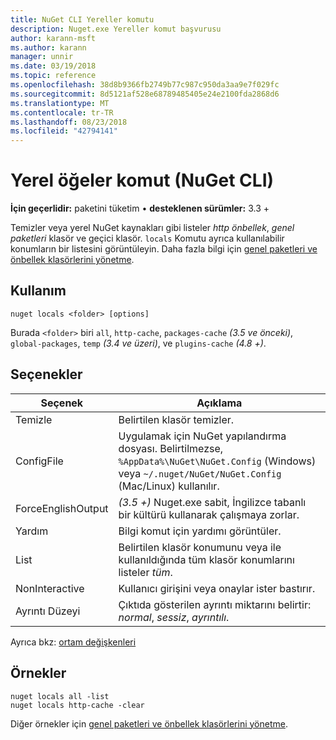 ```yaml
---
title: NuGet CLI Yereller komutu
description: Nuget.exe Yereller komut başvurusu
author: karann-msft
ms.author: karann
manager: unnir
ms.date: 03/19/2018
ms.topic: reference
ms.openlocfilehash: 38d8b9366fb2749b77c987c950da3aa9e7f029fc
ms.sourcegitcommit: 8d5121af528e68789485405e24e2100fda2868d6
ms.translationtype: MT
ms.contentlocale: tr-TR
ms.lasthandoff: 08/23/2018
ms.locfileid: "42794141"
---
```

# <a name="locals-command-nuget-cli"></a>Yerel öğeler komut (NuGet CLI)

**İçin geçerlidir:** paketini tüketim &bullet; **desteklenen sürümler:** 3.3 +

Temizler veya yerel NuGet kaynakları gibi listeler *http önbellek*, *genel paketleri* klasör ve geçici klasör. `locals` Komutu ayrıca kullanılabilir konumların bir listesini görüntüleyin. Daha fazla bilgi için [genel paketleri ve önbellek klasörlerini yönetme](../consume-packages/managing-the-global-packages-and-cache-folders.md).

## <a name="usage"></a>Kullanım

```cli
nuget locals <folder> [options]
```

Burada `<folder>` biri `all`, `http-cache`, `packages-cache` *(3.5 ve önceki)*, `global-packages`, `temp` *(3.4 ve üzeri)*, ve `plugins-cache` *(4.8 +)*.

## <a name="options"></a>Seçenekler

| Seçenek | Açıklama |
| --- | --- |
| Temizle | Belirtilen klasör temizler. |
| ConfigFile | Uygulamak için NuGet yapılandırma dosyası. Belirtilmezse, `%AppData%\NuGet\NuGet.Config` (Windows) veya `~/.nuget/NuGet/NuGet.Config` (Mac/Linux) kullanılır.|
| ForceEnglishOutput | *(3.5 +)*  Nuget.exe sabit, İngilizce tabanlı bir kültürü kullanarak çalışmaya zorlar. |
| Yardım | Bilgi komut için yardımı görüntüler. |
| List | Belirtilen klasör konumunu veya ile kullanıldığında tüm klasör konumlarını listeler *tüm*. |
| NonInteractive | Kullanıcı girişini veya onaylar ister bastırır. |
| Ayrıntı Düzeyi | Çıktıda gösterilen ayrıntı miktarını belirtir: *normal*, *sessiz*, *ayrıntılı*. |

Ayrıca bkz: [ortam değişkenleri](cli-ref-environment-variables.md)

## <a name="examples"></a>Örnekler

```cli
nuget locals all -list
nuget locals http-cache -clear
```

Diğer örnekler için [genel paketleri ve önbellek klasörlerini yönetme](../consume-packages/managing-the-global-packages-and-cache-folders.md).
